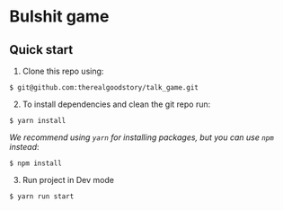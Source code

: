 # Bulshit game

## Quick start

1. Clone this repo using:
  ```shell
  $ git@github.com:therealgoodstory/talk_game.git
  ```

2. To install dependencies and clean the git repo run:

  ```shell
  $ yarn install
  ```

  *We recommend using `yarn` for installing packages, but you can use `npm` instead*:

  ```shell
  $ npm install
  ```
  
3. Run project in Dev mode

  ```shell
  $ yarn run start
  ```
